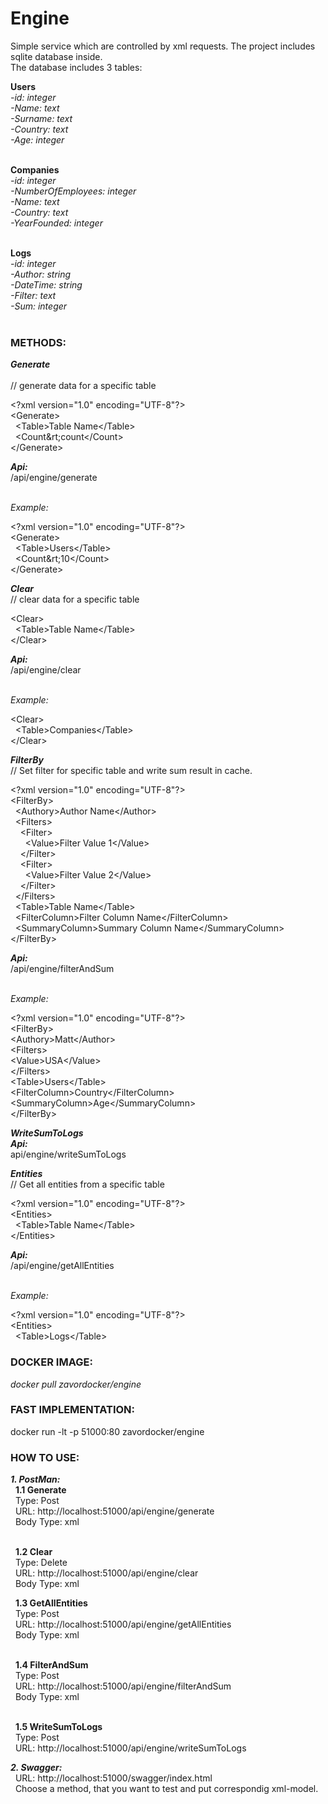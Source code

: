 # Engine

<p>Simple service which are controlled by xml requests. The project includes sqlite database inside. <br>
The database includes 3 tables:</p>
<b>Users</b><br>
  <i>-id: integer</i> <br>
  <i>-Name: text</i> <br>
  <i>-Surname: text</i> <br>
  <i>-Country: text</i> <br>
  <i>-Age: integer</i> <br><br>
  
<b>Companies</b><br>
  <i>-id: integer</i> <br>
  <i>-NumberOfEmployees: integer</i> <br>
  <i>-Name: text</i> <br>
  <i>-Country: text</i> <br>
  <i>-YearFounded: integer</i> <br><br>
  
<b>Logs</b><br>
  <i>-id: integer</i> <br>
  <i>-Author: string</i> <br>
  <i>-DateTime: string</i> <br>
  <i>-Filter: text</i> <br>
  <i>-Sum: integer</i> <br><br>
<h3>METHODS:</h3>
<b><i>Generate</i></b><br><br>
// generate data for a specific table <br>
<p>
&lt;?xml version="1.0" encoding="UTF-8"?&gt;<br>
&lt;Generate&gt; <br>
&nbsp;&nbsp;&lt;Table&gt;Table Name&lt;/Table&gt;<br>
&nbsp;&nbsp;&lt;Count&rt;count&lt;/Count&gt;<br>
&lt;/Generate&gt;<br>
</p>
<b><i>Api:</i></b><br>
/api/engine/generate<br><br>

<i>Example:</i>
<p>
&lt;?xml version="1.0" encoding="UTF-8"?&gt;<br>
&lt;Generate&gt; <br>
&nbsp;&nbsp;&lt;Table&gt;Users&lt;/Table&gt;<br>
&nbsp;&nbsp;&lt;Count&rt;10&lt;/Count&gt;<br>
&lt;/Generate&gt;<br>
</p>

<b><i>Clear</i></b><br>
// clear data for a specific table
<p>
&lt;Clear&gt;<br>
&nbsp;&nbsp;&lt;Table&gt;Table Name&lt;/Table&gt;<br>
&lt;/Clear&gt;<br>
</p>
<b><i>Api:</i></b><br>
/api/engine/clear<br><br>


<i>Example:</i>
<p>
&lt;Clear&gt;<br>
&nbsp;&nbsp;&lt;Table&gt;Companies&lt;/Table&gt;<br>
&lt;/Clear&gt;<br>
</p>

<b><i>FilterBy</i></b><br>
// Set filter for specific table and write sum result in cache.
<p>
&lt;?xml version="1.0" encoding="UTF-8"?&gt;<br>
&lt;FilterBy&gt;<br>
&nbsp;&nbsp;&lt;Authory&gt;Author Name&lt;/Author&gt;<br>
&nbsp;&nbsp;&lt;Filters&gt;<br>
&nbsp;&nbsp;&nbsp;&nbsp;&lt;Filter&gt;<br>
&nbsp;&nbsp;&nbsp;&nbsp;&nbsp;&nbsp;&lt;Value&gt;Filter Value 1&lt;/Value&gt;<br>
&nbsp;&nbsp;&nbsp;&nbsp;&lt;/Filter&gt;<br>
&nbsp;&nbsp;&nbsp;&nbsp;&lt;Filter&gt;<br>
&nbsp;&nbsp;&nbsp;&nbsp;&nbsp;&nbsp;&lt;Value&gt;Filter Value 2&lt;/Value&gt;<br>
&nbsp;&nbsp;&nbsp;&nbsp;&lt;/Filter&gt;<br>
&nbsp;&nbsp;&lt;/Filters&gt;<br>
&nbsp;&nbsp;&lt;Table&gt;Table Name&lt;/Table&gt;<br>
&nbsp;&nbsp;&lt;FilterColumn>Filter Column Name&lt;/FilterColumn&gt;<br>
&nbsp;&nbsp;&lt;SummaryColumn&gt;Summary Column Name&lt;/SummaryColumn&gt;<br>
&lt;/FilterBy&gt;<br>
</p>
<b><i>Api:</i></b><br>
/api/engine/filterAndSum<br><br>


<i>Example:</i>
<p>
&lt;?xml version="1.0" encoding="UTF-8"?&gt;<br>
&lt;FilterBy&gt;<br>
	&lt;Authory&gt;Matt&lt;/Author&gt;<br>
	&lt;Filters&gt;<br>
		&lt;Value&gt;USA&lt;/Value&gt;<br>
	&lt;/Filters&gt;<br>
	&lt;Table&gt;Users&lt;/Table&gt;<br>
	&lt;FilterColumn>Country&lt;/FilterColumn&gt;<br>
	&lt;SummaryColumn&gt;Age&lt;/SummaryColumn&gt;<br>
&lt;/FilterBy&gt;<br>
</p>

<b><i>WriteSumToLogs</i></b><br>
<b><i>Api:</i></b><br>
api/engine/writeSumToLogs

<b><i>Entities</i></b><br>
// Get all entities from a specific table
<p>
&lt;?xml version="1.0" encoding="UTF-8"?&gt;<br>
&lt;Entities&gt;<br>
&nbsp;&nbsp;&lt;Table&gt;Table Name&lt;/Table&gt;<br>
&lt;/Entities&gt;<br>
</p>
<b><i>Api:</i></b><br>
/api/engine/getAllEntities<br><br>

<i>Example:</i>
<p>
&lt;?xml version="1.0" encoding="UTF-8"?&gt;<br>
&lt;Entities&gt;<br>
&nbsp;&nbsp;&lt;Table&gt;Logs&lt;/Table&gt;<br>
</p>


<h3>DOCKER IMAGE:</h3>
<i>docker pull zavordocker/engine</i>
<h3>FAST IMPLEMENTATION:</h3>
docker run -lt -p 51000:80 zavordocker/engine

<h3>HOW TO USE: </h3>
<i><b>1. PostMan:</b></i><br>
&nbsp;&nbsp;<b>1.1 Generate</b><br>
&nbsp;&nbsp;Type: Post <br>
&nbsp;&nbsp;URL: http://localhost:51000/api/engine/generate <br>
&nbsp;&nbsp;Body Type: xml <br><br>

&nbsp;&nbsp;<b>1.2 Clear</b><br>
&nbsp;&nbsp;Type: Delete <br>
&nbsp;&nbsp;URL: http://localhost:51000/api/engine/clear <br>
&nbsp;&nbsp;Body Type: xml <br>

&nbsp;&nbsp;<b>1.3 GetAllEntities</b><br>
&nbsp;&nbsp;Type: Post <br>
&nbsp;&nbsp;URL: http://localhost:51000/api/engine/getAllEntities <br>
&nbsp;&nbsp;Body Type: xml <br> <br>

&nbsp;&nbsp;<b>1.4 FilterAndSum</b><br>
&nbsp;&nbsp;Type: Post <br>
&nbsp;&nbsp;URL: http://localhost:51000/api/engine/filterAndSum <br>
&nbsp;&nbsp;Body Type: xml <br> <br>

&nbsp;&nbsp;<b>1.5 WriteSumToLogs</b><br>
&nbsp;&nbsp;Type: Post <br>
&nbsp;&nbsp;URL: http://localhost:51000/api/engine/writeSumToLogs

<i><b>2. Swagger:</b></i><br>
&nbsp;&nbsp;URL: http://localhost:51000/swagger/index.html<br>
&nbsp;&nbsp;Choose a method, that you want to test and put correspondig xml-model.

